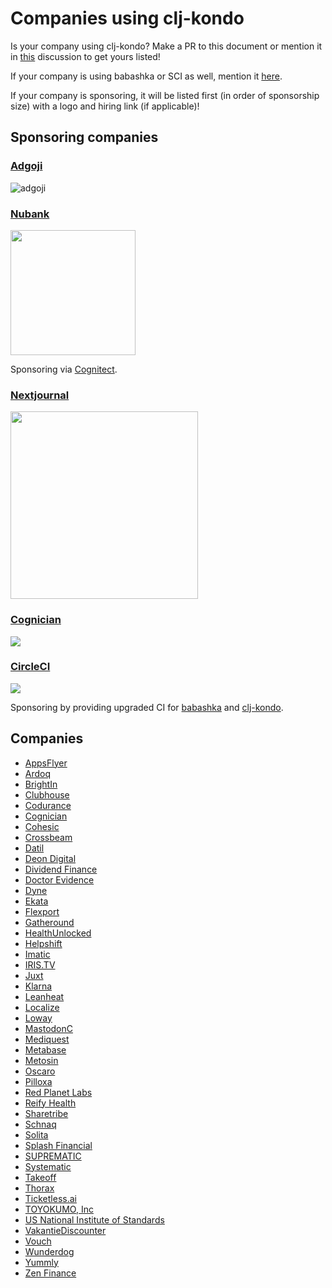 # Companies using clj-kondo

Is your company using clj-kondo? Make a PR to this document or mention it in
[this](https://github.com/clj-kondo/clj-kondo/discussions/1397) discussion to
get yours listed!

If your company is using babashka or SCI as well, mention it
[here](https://github.com/babashka/babashka/discussions/1026).

If your company is sponsoring, it will be listed first (in order of sponsorship
size) with a logo and hiring link (if applicable)!

## Sponsoring companies

### [Adgoji](https://www.adgoji.com/)

![adgoji](https://images.squarespace-cdn.com/content/v1/5e5f79dcaeba9e2b64132975/1585646545419-5DOZS4SVO5AU0MFA3ZB3/adgoji_logofull.png?format=300w)

### [Nubank](https://nubank.com.br/)

<img src="https://upload.wikimedia.org/wikipedia/commons/f/f7/Nubank_logo_2021.svg" width="200">

Sponsoring via [Cognitect](https://www.cognitect.com/).

### [Nextjournal](https://nextjournal.com/)

<img src="https://cdn.nextjournal.com/images/nextjournal-logo.svg" width="300">

### [Cognician](https://www.cognician.com)

<img src="https://avatars.githubusercontent.com/u/1450774?s=150&v=4">

### [CircleCI](https://circleci.com/)

<img src="https://files.readme.io/3eecb4e-circleci.png">

Sponsoring by providing upgraded CI for [babashka](https://babashka.org/) and
[clj-kondo](https://github.com/clj-kondo/clj-kondo).


## Companies

- [AppsFlyer](https://appsflyer.com)
- [Ardoq](https://www.ardoq.com/)
- [BrightIn](https://www.brightin.nl/)
- [Clubhouse](https://clubhouse.io/)
- [Codurance](https://www.codurance.com)
- [Cognician](https://www.cognician.com)
- [Cohesic](https://cohesic.com)
- [Crossbeam](https://www.crossbeam.com/)
- [Datil](https://datil.com/)
- [Deon Digital](https://deondigital.com)
- [Dividend Finance](https://www.dividendfinance.com)
- [Doctor Evidence](https://drevidence.com)
- [Dyne](https://www.dyne.org)
- [Ekata](https://ekata.com)
- [Flexport](https://www.flexport.com)
- [Gatheround](https://gatheround.com)
- [HealthUnlocked](https://www.healthunlocked.com)
- [Helpshift](https://www.helpshift.com)
- [Imatic](https://www.imatic.cz/)
- [IRIS.TV](https://iris.tv/)
- [Juxt](https://juxt.pro)
- [Klarna](https://klarna.com)
- [Leanheat](https://leanheat.com)
- [Localize](https://www.localize.city)
- [Loway](https://loway.ch)
- [MastodonC](https://www.mastodonc.com)
- [Mediquest](https://home.mediquest.nl/)
- [Metabase](https://metabase.com)
- [Metosin](https://www.metosin.fi)
- [Oscaro](https://www.oscaro.com/)
- [Pilloxa](https://www.pilloxa.com/)
- [Red Planet Labs](https://redplanetlabs.com/)
- [Reify Health](https://www.reifyhealth.com/)
- [Sharetribe](https://www.sharetribe.com)
- [Schnaq](https://schnaq.com/)
- [Solita](https://www.solita.fi/en/)
- [Splash Financial](https://www.splashfinancial.com/)
- [SUPREMATIC](https://suprematic.de/company/)
- [Systematic](https://systematic-app.com)
- [Takeoff](https://www.takeoff.com)
- [Thorax](https://www.thorax.nl/)
- [Ticketless.ai](https://ticketless.ai)
- [TOYOKUMO, Inc](https://toyokumo.co.jp)
- [US National Institute of Standards](https://www.nist.gov/)
- [VakantieDiscounter](https://vakantiediscounter.nl)
- [Vouch](https://vouch.io/)
- [Wunderdog](https://wunderdog.fi/)
- [Yummly](https://www.yummly.com/)
- [Zen Finance](https://www.zenfinance.com.br/)
